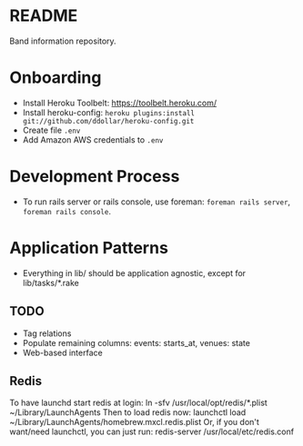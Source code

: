 # README

Band information repository.

# Onboarding

* Install Heroku Toolbelt: https://toolbelt.heroku.com/
* Install heroku-config: `heroku plugins:install git://github.com/ddollar/heroku-config.git`
* Create file `.env`
* Add Amazon AWS credentials to `.env`

# Development Process

* To run rails server or rails console, use foreman: `foreman rails server`, `foreman rails console`.

# Application Patterns

* Everything in lib/ should be application agnostic, except for lib/tasks/*.rake

## TODO

* Tag relations
* Populate remaining columns: events: starts_at, venues: state
* Web-based interface

## Redis

To have launchd start redis at login:
    ln -sfv /usr/local/opt/redis/*.plist ~/Library/LaunchAgents
Then to load redis now:
    launchctl load ~/Library/LaunchAgents/homebrew.mxcl.redis.plist
Or, if you don't want/need launchctl, you can just run:
    redis-server /usr/local/etc/redis.conf
